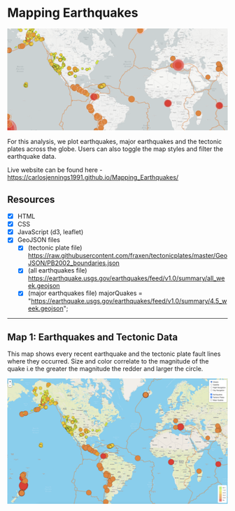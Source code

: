 # Mapping Earthquakes

<img src="https://github.com/carlosjennings1991/Mapping_Earthquakes/blob/main/map%20screenshot.png">

For this analysis, we plot earthquakes, major earthquakes and the tectonic plates across the globe. Users can also toggle the map styles and filter the earthquake data. 

Live website can be found here - https://carlosjennings1991.github.io/Mapping_Earthquakes/

## Resources
- [x] HTML
- [x] CSS
- [x] JavaScript (d3, leaflet)
- [x] GeoJSON files 
  - [x] (tectonic plate file) https://raw.githubusercontent.com/fraxen/tectonicplates/master/GeoJSON/PB2002_boundaries.json
  - [x] (all earthquakes file) https://earthquake.usgs.gov/earthquakes/feed/v1.0/summary/all_week.geojson
  - [x] (major earthquakes file) majorQuakes = "https://earthquake.usgs.gov/earthquakes/feed/v1.0/summary/4.5_week.geojson";

___

## Map 1: Earthquakes and Tectonic Data

This map shows every recent earthquake and the tectonic plate fault lines where they occurred. Size and color correlate to the magnitude of the quake i.e the greater the magnitude the redder and larger the circle. 

<img src="https://github.com/carlosjennings1991/Mapping_Earthquakes/blob/main/map1.png">
